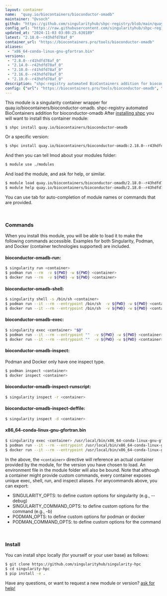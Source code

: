 ```yaml
---
layout: container
name:  "quay.io/biocontainers/bioconductor-omadb"
maintainer: "@vsoch"
github: "https://github.com/singularityhub/shpc-registry/blob/main/quay.io/biocontainers/bioconductor-omadb/container.yaml"
config_url: "https://raw.githubusercontent.com/singularityhub/shpc-registry/main/quay.io/biocontainers/bioconductor-omadb/container.yaml"
updated_at: "2024-11-03 03:08:25.630189"
latest: "2.18.0--r43hdfd78af_0"
container_url: "https://biocontainers.pro/tools/bioconductor-omadb"
aliases:
 - "x86_64-conda-linux-gnu-gfortran.bin"
versions:
 - "2.8.0--r41hdfd78af_0"
 - "2.14.0--r42hdfd78af_0"
 - "2.10.0--r41hdfd78af_0"
 - "2.16.0--r43hdfd78af_0"
 - "2.18.0--r43hdfd78af_0"
description: "shpc-registry automated BioContainers addition for bioconductor-omadb"
config: {"url": "https://biocontainers.pro/tools/bioconductor-omadb", "maintainer": "@vsoch", "description": "shpc-registry automated BioContainers addition for bioconductor-omadb", "latest": {"2.18.0--r43hdfd78af_0": "sha256:9fcf456f00e30c47927ba8a52ed44691c99fa6a8cf7b45bb5f5d3d5a683020f6"}, "tags": {"2.8.0--r41hdfd78af_0": "sha256:444daa83ed6f186265cd969fbc0e8a52209a837904e0539cad0f749acaeda2ae", "2.14.0--r42hdfd78af_0": "sha256:5e0dd5e0e4e1bd41a1e9887008be235e04397ef3f6ec2748843cbca8ca67fc2e", "2.10.0--r41hdfd78af_0": "sha256:630e2e4e629c043f81d79b4499ff376886b2c30c300faa78a7d5ef33c54e74d4", "2.16.0--r43hdfd78af_0": "sha256:2a3361f38ac301639776dfb958701bb6acb89467d3404fb07794bfaf658617b4", "2.18.0--r43hdfd78af_0": "sha256:9fcf456f00e30c47927ba8a52ed44691c99fa6a8cf7b45bb5f5d3d5a683020f6"}, "docker": "quay.io/biocontainers/bioconductor-omadb", "aliases": {"x86_64-conda-linux-gnu-gfortran.bin": "/usr/local/bin/x86_64-conda-linux-gnu-gfortran.bin"}}
---
```


This module is a singularity container wrapper for quay.io/biocontainers/bioconductor-omadb.
shpc-registry automated BioContainers addition for bioconductor-omadb
After [installing shpc](#install) you will want to install this container module:


```bash
$ shpc install quay.io/biocontainers/bioconductor-omadb
```

Or a specific version:

```bash
$ shpc install quay.io/biocontainers/bioconductor-omadb:2.18.0--r43hdfd78af_0
```

And then you can tell lmod about your modules folder:

```bash
$ module use ./modules
```

And load the module, and ask for help, or similar.

```bash
$ module load quay.io/biocontainers/bioconductor-omadb/2.18.0--r43hdfd78af_0
$ module help quay.io/biocontainers/bioconductor-omadb/2.18.0--r43hdfd78af_0
```

You can use tab for auto-completion of module names or commands that are provided.

<br>

### Commands

When you install this module, you will be able to load it to make the following commands accessible.
Examples for both Singularity, Podman, and Docker (container technologies supported) are included.

#### bioconductor-omadb-run:

```bash
$ singularity run <container>
$ podman run --rm  -v ${PWD} -w ${PWD} <container>
$ docker run --rm  -v ${PWD} -w ${PWD} <container>
```

#### bioconductor-omadb-shell:

```bash
$ singularity shell -s /bin/sh <container>
$ podman run --it --rm --entrypoint /bin/sh  -v ${PWD} -w ${PWD} <container>
$ docker run --it --rm --entrypoint /bin/sh  -v ${PWD} -w ${PWD} <container>
```

#### bioconductor-omadb-exec:

```bash
$ singularity exec <container> "$@"
$ podman run --it --rm --entrypoint ""  -v ${PWD} -w ${PWD} <container> "$@"
$ docker run --it --rm --entrypoint ""  -v ${PWD} -w ${PWD} <container> "$@"
```

#### bioconductor-omadb-inspect:

Podman and Docker only have one inspect type.

```bash
$ podman inspect <container>
$ docker inspect <container>
```

#### bioconductor-omadb-inspect-runscript:

```bash
$ singularity inspect -r <container>
```

#### bioconductor-omadb-inspect-deffile:

```bash
$ singularity inspect -d <container>
```


#### x86_64-conda-linux-gnu-gfortran.bin

```bash
$ singularity exec <container> /usr/local/bin/x86_64-conda-linux-gnu-gfortran.bin
$ podman run --it --rm --entrypoint /usr/local/bin/x86_64-conda-linux-gnu-gfortran.bin   -v ${PWD} -w ${PWD} <container> -c " $@"
$ docker run --it --rm --entrypoint /usr/local/bin/x86_64-conda-linux-gnu-gfortran.bin   -v ${PWD} -w ${PWD} <container> -c " $@"
```



In the above, the `<container>` directive will reference an actual container provided
by the module, for the version you have chosen to load. An environment file in the
module folder will also be bound. Note that although a container
might provide custom commands, every container exposes unique exec, shell, run, and
inspect aliases. For anycommands above, you can export:

 - SINGULARITY_OPTS: to define custom options for singularity (e.g., --debug)
 - SINGULARITY_COMMAND_OPTS: to define custom options for the command (e.g., -b)
 - PODMAN_OPTS: to define custom options for podman or docker
 - PODMAN_COMMAND_OPTS: to define custom options for the command

<br>

### Install

You can install shpc locally (for yourself or your user base) as follows:

```bash
$ git clone https://github.com/singularityhub/singularity-hpc
$ cd singularity-hpc
$ pip install -e .
```

Have any questions, or want to request a new module or version? [ask for help!](https://github.com/singularityhub/singularity-hpc/issues)